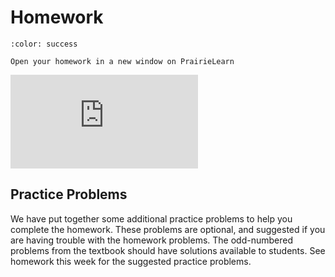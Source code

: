 # Homework

```{button-link} https://ca.prairielearn.com/pl/course_instance/2439/assessment/18408
:color: success

Open your homework in a new window on PrairieLearn
```

<iframe class="prairielearn-iframe" src="https://ca.prairielearn.com/pl/course_instance/2439/assessment/18408" frameborder="0"></iframe>

## Practice Problems

We have put together some additional practice problems to help you complete the homework.
These problems are optional, and suggested if you are having trouble with the homework problems.
The odd-numbered problems from the textbook should have solutions available to students.
See homework this week for the suggested practice problems.